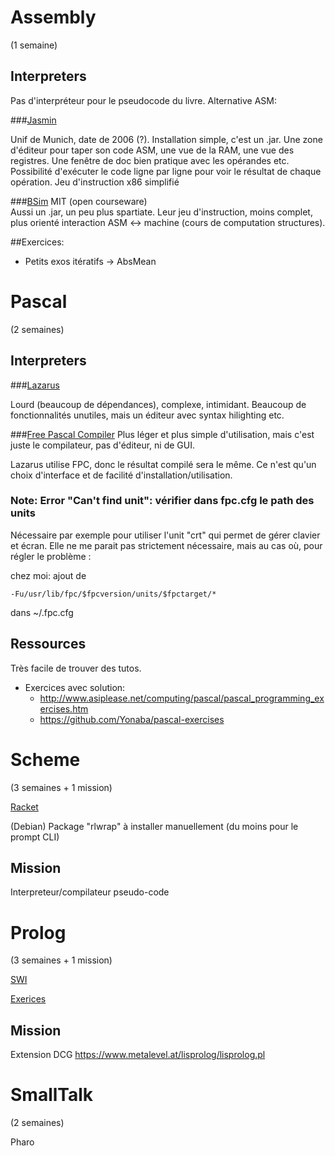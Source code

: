 # Assembly 
(1 semaine)

## Interpreters
Pas d'interpréteur pour le pseudocode du livre. Alternative ASM:

###[Jasmin](http://wwwi10.lrr.in.tum.de/~jasmin/downloads.html)

Unif de Munich, date de 2006 (?). Installation simple, c'est un .jar. Une zone d'éditeur pour taper son code ASM, une vue de la RAM, une vue des registres.
Une fenêtre de doc bien pratique avec les opérandes etc.
Possibilité d'exécuter le code ligne par ligne pour voir le résultat de chaque opération.
Jeu d'instruction x86 simplifié 

###[BSim](http://ocw.mit.edu/courses/electrical-engineering-and-computer-science/6-004-computation-structures-spring-2009/tools/)
MIT (open courseware)                                                                                                                                                                                             
Aussi un .jar, un peu plus spartiate. Leur jeu d'instruction, moins complet, plus orienté interaction ASM <-> machine (cours de computation structures).

##Exercices:

- Petits exos itératifs -> AbsMean


# Pascal
(2 semaines)
    
## Interpreters

###[Lazarus](http://www.lazarus-ide.org/)

Lourd (beaucoup de dépendances), complexe, intimidant. Beaucoup de fonctionnalités unutiles, mais un éditeur avec syntax hilighting etc.

###[Free Pascal Compiler](http://www.freepascal.org/)
Plus léger et plus simple d'utilisation, mais c'est juste le compilateur, pas d'éditeur, ni de GUI. 

Lazarus utilise FPC, donc le résultat compilé sera le même. Ce n'est qu'un choix d'interface et de facilité d'installation/utilisation.

### Note: Error "Can't find unit": vérifier dans fpc.cfg le path des units   
Nécessaire par exemple pour utiliser l'unit "crt" qui permet de gérer clavier et écran. 
Elle ne me parait pas strictement nécessaire, mais au cas où, pour régler le problème :

chez moi: ajout de 

	-Fu/usr/lib/fpc/$fpcversion/units/$fpctarget/*

dans ~/.fpc.cfg


## Ressources
Très facile de trouver des tutos.
 
 - Exercices avec solution: 
	+ <http://www.asiplease.net/computing/pascal/pascal_programming_exercises.htm>
	+ <https://github.com/Yonaba/pascal-exercises>


# Scheme 
(3 semaines + 1 mission)

[Racket](https://racket-lang.org/)

(Debian) Package "rlwrap" à installer manuellement (du moins pour le prompt CLI)

## Mission

Interpreteur/compilateur pseudo-code 


# Prolog
(3 semaines + 1 mission)

[SWI](http://www.swi-prolog.org/)

[Exerices](https://sites.google.com/site/prologsite/)

## Mission
Extension DCG
https://www.metalevel.at/lisprolog/lisprolog.pl


# SmallTalk
(2 semaines)

Pharo

